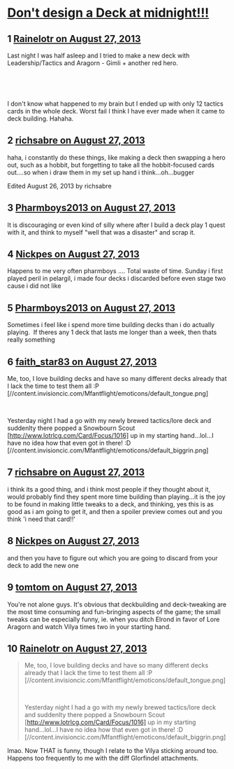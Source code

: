 # [Don&#039;t design a Deck at midnight!!!](https://community.fantasyflightgames.com/topic/89294-dont-design-a-deck-at-midnight/)

## 1 [Rainelotr on August 27, 2013](https://community.fantasyflightgames.com/topic/89294-dont-design-a-deck-at-midnight/?do=findComment&comment=850841)

Last night I was half asleep and I tried to make a new deck with Leadership/Tactics and Aragorn - Gimli + another red hero.

 

 

I don't know what happened to my brain but I ended up with only 12 tactics cards in the whole deck. Worst fail I think I have ever made when it came to deck building. Hahaha.

## 2 [richsabre on August 27, 2013](https://community.fantasyflightgames.com/topic/89294-dont-design-a-deck-at-midnight/?do=findComment&comment=850848)

haha, i constantly do these things, like making a deck then swapping a hero out, such as a hobbit, but forgetting to take all the hobbit-focused cards out....so when i draw them in my set up hand i think...oh...bugger

Edited August 26, 2013 by richsabre

## 3 [Pharmboys2013 on August 27, 2013](https://community.fantasyflightgames.com/topic/89294-dont-design-a-deck-at-midnight/?do=findComment&comment=850933)

It is discouraging or even kind of silly where after I build a deck play 1 quest with it, and think to myself "well that was a disaster" and scrap it.

## 4 [Nickpes on August 27, 2013](https://community.fantasyflightgames.com/topic/89294-dont-design-a-deck-at-midnight/?do=findComment&comment=851008)

Happens to me very often pharmboys .... Total waste of time. Sunday i first played peril in pelargil, i made four decks i discarded before even stage two cause i did not like

## 5 [Pharmboys2013 on August 27, 2013](https://community.fantasyflightgames.com/topic/89294-dont-design-a-deck-at-midnight/?do=findComment&comment=851036)

Sometimes i feel like i spend more time building decks than i do actually playing.  If theres any 1 deck that lasts me longer than a week, then thats really something

## 6 [faith_star83 on August 27, 2013](https://community.fantasyflightgames.com/topic/89294-dont-design-a-deck-at-midnight/?do=findComment&comment=851153)

Me, too, I love building decks and have so many different decks already that I lack the time to test them all :P [//content.invisioncic.com/Mfantflight/emoticons/default_tongue.png]

 

Yesterday night I had a go with my newly brewed tactics/lore deck and suddenlty there popped a Snowbourn Scout [http://www.lotrlcg.com/Card/Focus/1016] up in my starting hand...lol...I have no idea how that even got in there! :D [//content.invisioncic.com/Mfantflight/emoticons/default_biggrin.png]

## 7 [richsabre on August 27, 2013](https://community.fantasyflightgames.com/topic/89294-dont-design-a-deck-at-midnight/?do=findComment&comment=851157)

i think its a good thing, and i think most people if they thought about it, would probably find they spent more time building than playing...it is the joy to be found in making little tweaks to a deck, and thinking, yes this is as good as i am going to get it, and then a spoiler preview comes out and you think 'i need that card!!'

## 8 [Nickpes on August 27, 2013](https://community.fantasyflightgames.com/topic/89294-dont-design-a-deck-at-midnight/?do=findComment&comment=851216)

and then you have to figure out which you are going to discard from your deck to add the new one

## 9 [tomtom on August 27, 2013](https://community.fantasyflightgames.com/topic/89294-dont-design-a-deck-at-midnight/?do=findComment&comment=851228)

You're not alone guys. It's obvious that deckbuilding and deck-tweaking are the most time consuming and fun-bringing aspects of the game; the small tweaks can be especially funny, ie. when you ditch Elrond in favor of Lore Aragorn and watch Vilya times two in your starting hand.

## 10 [Rainelotr on August 27, 2013](https://community.fantasyflightgames.com/topic/89294-dont-design-a-deck-at-midnight/?do=findComment&comment=851261)

> Me, too, I love building decks and have so many different decks already that I lack the time to test them all :P [//content.invisioncic.com/Mfantflight/emoticons/default_tongue.png]
> 
>  
> 
> Yesterday night I had a go with my newly brewed tactics/lore deck and suddenlty there popped a Snowbourn Scout [http://www.lotrlcg.com/Card/Focus/1016] up in my starting hand...lol...I have no idea how that even got in there! :D [//content.invisioncic.com/Mfantflight/emoticons/default_biggrin.png]

lmao. Now THAT is funny, though I relate to the Vilya sticking around too. Happens too frequently to me with the diff Glorfindel attachments. 

